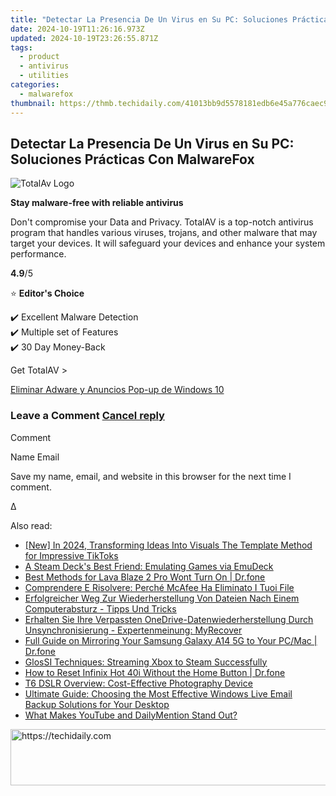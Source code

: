 ```yaml
---
title: "Detectar La Presencia De Un Virus en Su PC: Soluciones Prácticas Con MalwareFox"
date: 2024-10-19T11:26:16.973Z
updated: 2024-10-19T23:26:55.871Z
tags:
  - product
  - antivirus
  - utilities
categories:
  - malwarefox
thumbnail: https://thmb.techidaily.com/41013bb9d5578181edb6e45a776caec9c659ae0e0a46b5b738c8bb20ba9b672f.jpg
---
```


## Detectar La Presencia De Un Virus en Su PC: Soluciones Prácticas Con MalwareFox

![TotalAv Logo](https://www.malwarefox.com/wp-content/uploads/2024/02/totalav-svg.webp "totalav-svg")

**Stay malware-free with reliable antivirus**

Don't compromise your Data and Privacy. TotalAV is a top-notch antivirus program that handles various viruses, trojans, and other malware that may target your devices. It will safeguard your devices and enhance your system performance.

**4.9**/5

⭐ **Editor's Choice**

✔️ Excellent Malware Detection  
✔️ Multiple set of Features  
✔️ 30 Day Money-Back

[](https://tools.techidaily.com/malwarefox/products/) Get TotalAV > 

[Eliminar Adware y Anuncios Pop-up de Windows 10](https://tools.techidaily.com/malwarefox/products/)

### Leave a Comment [Cancel reply](https://tools.techidaily.com/malwarefox/products/)

Comment

Name Email 

Save my name, email, and website in this browser for the next time I comment.

Δ

<ins class="adsbygoogle"
     style="display:block"
     data-ad-format="autorelaxed"
     data-ad-client="ca-pub-7571918770474297"
     data-ad-slot="1223367746"></ins>

<ins class="adsbygoogle"
     style="display:block"
     data-ad-client="ca-pub-7571918770474297"
     data-ad-slot="8358498916"
     data-ad-format="auto"
     data-full-width-responsive="true"></ins>

<span class="atpl-alsoreadstyle">Also read:</span>
<div><ul>
<li><a href="https://tiktok-video-recordings.techidaily.com/new-in-2024-transforming-ideas-into-visuals-the-template-method-for-impressive-tiktoks/"><u>[New] In 2024, Transforming Ideas Into Visuals The Template Method for Impressive TikToks</u></a></li>
<li><a href="https://games-able.techidaily.com/a-steam-decks-best-friend-emulating-games-via-emudeck/"><u>A Steam Deck's Best Friend: Emulating Games via EmuDeck</u></a></li>
<li><a href="https://howto.techidaily.com/best-methods-for-lava-blaze-2-pro-wont-turn-on-drfone-by-drfone-fix-android-problems-fix-android-problems/"><u>Best Methods for Lava Blaze 2 Pro Wont Turn On | Dr.fone</u></a></li>
<li><a href="https://win-lab.techidaily.com/comprendere-e-risolvere-perche-mcafee-ha-eliminato-i-tuoi-file/"><u>Comprendere E Risolvere: Perché McAfee Ha Eliminato I Tuoi File</u></a></li>
<li><a href="https://win-lab.techidaily.com/erfolgreicher-weg-zur-wiederherstellung-von-dateien-nach-einem-computerabsturz-tipps-und-tricks/"><u>Erfolgreicher Weg Zur Wiederherstellung Von Dateien Nach Einem Computerabsturz - Tipps Und Tricks</u></a></li>
<li><a href="https://win-lab.techidaily.com/erhalten-sie-ihre-verpassten-onedrive-datenwiederherstellung-durch-unsynchronisierung-expertenmeinung-myrecover/"><u>Erhalten Sie Ihre Verpassten OneDrive-Datenwiederherstellung Durch Unsynchronisierung - Expertenmeinung: MyRecover</u></a></li>
<li><a href="https://screen-mirror.techidaily.com/full-guide-on-mirroring-your-samsung-galaxy-a14-5g-to-your-pcmac-drfone-by-drfone-android/"><u>Full Guide on Mirroring Your Samsung Galaxy A14 5G to Your PC/Mac | Dr.fone</u></a></li>
<li><a href="https://games-able.techidaily.com/glossi-techniques-streaming-xbox-to-steam-successfully/"><u>GlosSI Techniques: Streaming Xbox to Steam Successfully</u></a></li>
<li><a href="https://techidaily.com/how-to-reset-infinix-hot-40i-without-the-home-button-drfone-by-drfone-reset-android-reset-android/"><u>How to Reset Infinix Hot 40i Without the Home Button | Dr.fone</u></a></li>
<li><a href="https://buynow-reviews.techidaily.com/t6-dslr-overview-cost-effective-photography-device/"><u>T6 DSLR Overview: Cost-Effective Photography Device</u></a></li>
<li><a href="https://win-lab.techidaily.com/ultimate-guide-choosing-the-most-effective-windows-live-email-backup-solutions-for-your-desktop/"><u>Ultimate Guide: Choosing the Most Effective Windows Live Email Backup Solutions for Your Desktop</u></a></li>
<li><a href="https://youtube-clips.techidaily.com/what-makes-youtube-and-dailymention-stand-out/"><u>What Makes YouTube and DailyMention Stand Out?</u></a></li>
</ul></div>

<!-- affiliate ads begin -->
<a href="https://ephamedtechinc.pxf.io/c/5597632/2130529/26400" target="_top" id="2130529">
  <img src="//a.impactradius-go.com/display-ad/26400-2130529" border="0" alt="https://techidaily.com" width="728" height="90"/>
</a>
<img height="0" width="0" src="https://ephamedtechinc.pxf.io/i/5597632/2130529/26400" style="position:absolute;visibility:hidden;" border="0" />
<!-- affiliate ads end -->

